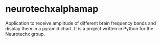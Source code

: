 # neurotechxalphamap
Application to receive amplitude of different brain frequency bands and display them in a pyramid chart. It is a project written in Python for the Neurotechx group.
